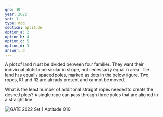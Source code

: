 ```yaml
---
qno: 10
year: 2022
set: 1
type: mcq
section: aptitude
option_a: 2
option_b: 4
option_c: 5
option_d: 3
answer: d
---
```


A plot of land must be divided between four families. They want their individual plots to be similar in shape, not necessarily equal in area. The land has equally spaced poles, marked as dots in the below figure. Two ropes, R1 and R2 are already present and cannot be moved.

What is the least number of additional straight ropes needed to create the desired plots? A single rope can pass through three poles that are aligned in a straight line.

![GATE 2022 Set 1 Aptitude Q10](/assets/images/gate-exams/2022-1-6.png)

